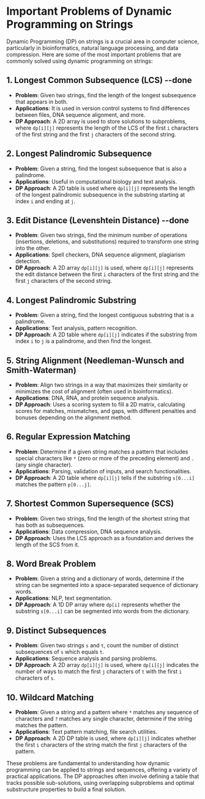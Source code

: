 # Important Problems of Dynamic Programming on Strings

Dynamic Programming (DP) on strings is a crucial area in computer science, particularly in bioinformatics, natural language processing, and data compression. Here are some of the most important problems that are commonly solved using dynamic programming on strings:

## 1. Longest Common Subsequence (LCS) --done
   - **Problem**: Given two strings, find the length of the longest subsequence that appears in both.
   - **Applications**: It is used in version control systems to find differences between files, DNA sequence alignment, and more.
   - **DP Approach**: A 2D array is used to store solutions to subproblems, where `dp[i][j]` represents the length of the LCS of the first `i` characters of the first string and the first `j` characters of the second string.

## 2. Longest Palindromic Subsequence
   - **Problem**: Given a string, find the longest subsequence that is also a palindrome.
   - **Applications**: Useful in computational biology and text analysis.
   - **DP Approach**: A 2D table is used where `dp[i][j]` represents the length of the longest palindromic subsequence in the substring starting at index `i` and ending at `j`.

## 3. Edit Distance (Levenshtein Distance) --done
   - **Problem**: Given two strings, find the minimum number of operations (insertions, deletions, and substitutions) required to transform one string into the other.
   - **Applications**: Spell checkers, DNA sequence alignment, plagiarism detection.
   - **DP Approach**: A 2D array `dp[i][j]` is used, where `dp[i][j]` represents the edit distance between the first `i` characters of the first string and the first `j` characters of the second string.

## 4. Longest Palindromic Substring
   - **Problem**: Given a string, find the longest contiguous substring that is a palindrome.
   - **Applications**: Text analysis, pattern recognition.
   - **DP Approach**: A 2D table where `dp[i][j]` indicates if the substring from index `i` to `j` is a palindrome, and then find the longest.

## 5. String Alignment (Needleman-Wunsch and Smith-Waterman)
   - **Problem**: Align two strings in a way that maximizes their similarity or minimizes the cost of alignment (often used in bioinformatics).
   - **Applications**: DNA, RNA, and protein sequence analysis.
   - **DP Approach**: Uses a scoring system to fill a 2D matrix, calculating scores for matches, mismatches, and gaps, with different penalties and bonuses depending on the alignment method.

## 6. Regular Expression Matching
   - **Problem**: Determine if a given string matches a pattern that includes special characters like `*` (zero or more of the preceding element) and `.` (any single character).
   - **Applications**: Parsing, validation of inputs, and search functionalities.
   - **DP Approach**: A 2D table where `dp[i][j]` tells if the substring `s[0...i]` matches the pattern `p[0...j]`.

## 7. Shortest Common Supersequence (SCS)
   - **Problem**: Given two strings, find the length of the shortest string that has both as subsequences.
   - **Applications**: Data compression, DNA sequence analysis.
   - **DP Approach**: Uses the LCS approach as a foundation and derives the length of the SCS from it.

## 8. Word Break Problem
   - **Problem**: Given a string and a dictionary of words, determine if the string can be segmented into a space-separated sequence of dictionary words.
   - **Applications**: NLP, text segmentation.
   - **DP Approach**: A 1D DP array where `dp[i]` represents whether the substring `s[0...i]` can be segmented into words from the dictionary.

## 9. Distinct Subsequences
   - **Problem**: Given two strings `s` and `t`, count the number of distinct subsequences of `s` which equals `t`.
   - **Applications**: Sequence analysis and parsing problems.
   - **DP Approach**: A 2D array `dp[i][j]` is used, where `dp[i][j]` indicates the number of ways to match the first `j` characters of `t` with the first `i` characters of `s`.

## 10. Wildcard Matching
   - **Problem**: Given a string and a pattern where `*` matches any sequence of characters and `?` matches any single character, determine if the string matches the pattern.
   - **Applications**: Text pattern matching, file search utilities.
   - **DP Approach**: A 2D DP table is used, where `dp[i][j]` indicates whether the first `i` characters of the string match the first `j` characters of the pattern.

These problems are fundamental to understanding how dynamic programming can be applied to strings and sequences, offering a variety of practical applications. The DP approaches often involve defining a table that tracks possible sub-solutions, using overlapping subproblems and optimal substructure properties to build a final solution.

